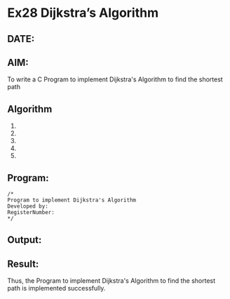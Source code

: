 # Ex28 Dijkstra’s Algorithm
## DATE:
## AIM:
To write a C Program to implement Dijkstra's Algorithm to find the shortest path

## Algorithm
1. 
2. 
3. 
4.  
5.   

## Program:
```
/*
Program to implement Dijkstra's Algorithm 
Developed by: 
RegisterNumber:  
*/
```

## Output:



## Result:
Thus, the Program to implement Dijkstra's Algorithm to find the shortest path is implemented successfully.
